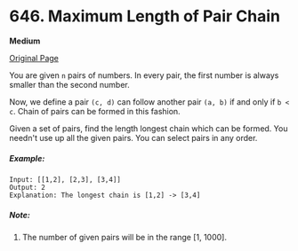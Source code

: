 # 646. Maximum Length of Pair Chain

**Medium**

[Original Page](https://leetcode.com/problems/maximum-length-of-pair-chain/)

You are given `n` pairs of numbers. In every pair, the first number is always smaller than the second number.

Now, we define a pair `(c, d)` can follow another pair `(a, b)` if and only if `b < c`. Chain of pairs can be formed in this fashion.

Given a set of pairs, find the length longest chain which can be formed. You needn't use up all the given pairs. You can select pairs in any order.

##### Example:
```
Input: [[1,2], [2,3], [3,4]]
Output: 2
Explanation: The longest chain is [1,2] -> [3,4]
```

##### Note:
1. The number of given pairs will be in the range [1, 1000].
